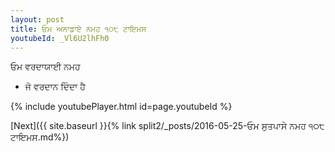 ```yaml
---
layout: post
title: ਓਮ ਅਨਾਡਾਏ ਨਮਹ ੧੦੮ ਟਾਇਮਸ
youtubeId: _Vl6U2lhFh0
---
```

 
 
 ਓਮ ਵਰਦਾਯਾਈ ਨਮਹ  
 
 -  ਜੋ ਵਰਦਾਨ ਦਿੰਦਾ ਹੈ 
 
  
 
  
 
 
 
 
 
 


{% include youtubePlayer.html id=page.youtubeId %}
 
[Next]({{ site.baseurl }}{% link  split2/_posts/2016-05-25-ਓਮ ਸੁਤਪਾਸੇ ਨਮਹ ੧੦੮ ਟਾਇਮਸ.md%})
 
